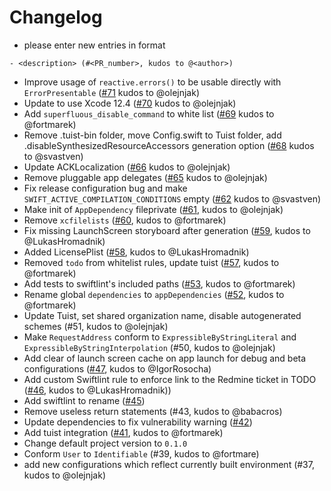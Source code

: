 # Changelog

- please enter new entries in format 

```
- <description> (#<PR_number>, kudos to @<author>)
```

- Improve usage of `reactive.errors()` to be usable directly with `ErrorPresentable` ([#71](https://github.com/AckeeCZ/iOS-MVVM-ProjectTemplate/pull/71) kudos to @olejnjak)
- Update to use Xcode 12.4 ([#70](https://github.com/AckeeCZ/iOS-MVVM-ProjectTemplate/pull/70) kudos to @olejnjak)
- Add `superfluous_disable_command` to white list ([#69](https://github.com/AckeeCZ/iOS-MVVM-ProjectTemplate/pull/69) kudos to @fortmarek)
- Remove .tuist-bin folder, move Config.swift to Tuist folder, add .disableSynthesizedResourceAccessors generation option ([#68](https://github.com/AckeeCZ/iOS-MVVM-ProjectTemplate/pull/68) kudos to @svastven)
- Update ACKLocalization ([#66](https://github.com/AckeeCZ/iOS-MVVM-ProjectTemplate/pull/66) kudos to @olejnjak)
- Remove pluggable app delegates ([#65](https://github.com/AckeeCZ/iOS-MVVM-ProjectTemplate/pull/65) kudos to @olejnjak)
- Fix release configuration bug and make `SWIFT_ACTIVE_COMPILATION_CONDITIONS` empty ([#62](https://github.com/AckeeCZ/iOS-MVVM-ProjectTemplate/pull/62) kudos to @svastven)
- Make init of `AppDependency` fileprivate ([#61](https://github.com/AckeeCZ/iOS-MVVM-ProjectTemplate/pull/61), kudos to @olejnjak)
- Remove `xcfilelists` ([#60](https://github.com/AckeeCZ/iOS-MVVM-ProjectTemplate/pull/60), kudos to @fortmarek)
- Fix missing LaunchScreen storyboard after generation ([#59](https://github.com/AckeeCZ/iOS-MVVM-ProjectTemplate/pull/59), kudos to @LukasHromadnik)
- Added LicensePlist ([#58](https://github.com/AckeeCZ/iOS-MVVM-ProjectTemplate/pull/58), kudos to @LukasHromadnik)
- Removed `todo` from whitelist rules, update tuist ([#57](https://github.com/AckeeCZ/iOS-MVVM-ProjectTemplate/pull/57), kudos to @fortmarek)
- Add tests to swiftlint's included paths ([#53](https://github.com/AckeeCZ/iOS-MVVM-ProjectTemplate/pull/53), kudos to @fortmarek)
- Rename global `dependencies` to `appDependencies` ([#52](https://github.com/AckeeCZ/iOS-MVVM-ProjectTemplate/pull/52), kudos to @fortmarek)
- Update Tuist, set shared organization name, disable autogenerated schemes (#51, kudos to @olejnjak)
- Make `RequestAddress` conform to `ExpressibleByStringLiteral` and `ExpressibleByStringInterpolation` (#50, kudos to @olejnjak)
- Add clear of launch screen cache on app launch for debug and beta configurations ([#47](https://github.com/AckeeCZ/iOS-MVVM-ProjectTemplate/pull/47), kudos to @IgorRosocha)
- Add custom Swiftlint rule to enforce link to the Redmine ticket in TODO ([#46](https://github.com/AckeeCZ/iOS-MVVM-ProjectTemplate/pull/46), kudos to @LukasHromadnik))
- Add swiftlint to rename ([#45](https://github.com/AckeeCZ/iOS-MVVM-ProjectTemplate/pull/45))
- Remove useless return statements (#43, kudos to @babacros)
- Update dependencies to fix vulnerability warning ([#42](https://github.com/AckeeCZ/iOS-MVVM-ProjectTemplate/pull/42))
- Add tuist integration ([#41](https://github.com/AckeeCZ/iOS-MVVM-ProjectTemplate/pull/41), kudos to @fortmarek)
- Change default project version to `0.1.0` 
- Conform `User` to `Identifiable` (#39, kudos to @fortmare)
- add new configurations which reflect currently built environment (#37, kudos to @olejnjak)
